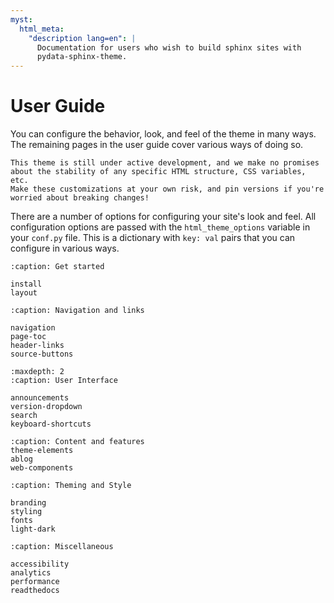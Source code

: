 ```yaml
---
myst:
  html_meta:
    "description lang=en": |
      Documentation for users who wish to build sphinx sites with
      pydata-sphinx-theme.
---
```


# User Guide

You can configure the behavior, look, and feel of the theme in many ways.
The remaining pages in the user guide cover various ways of doing so.

```{danger}
This theme is still under active development, and we make no promises
about the stability of any specific HTML structure, CSS variables, etc.
Make these customizations at your own risk, and pin versions if you're
worried about breaking changes!
```

There are a number of options for configuring your site's look and feel.
All configuration options are passed with the `html_theme_options` variable in your `conf.py` file.
This is a dictionary with `key: val` pairs that you can configure in various ways.

```{toctree}
:caption: Get started

install
layout
```

```{toctree}
:caption: Navigation and links

navigation
page-toc
header-links
source-buttons
```

```{toctree}
:maxdepth: 2
:caption: User Interface

announcements
version-dropdown
search
keyboard-shortcuts
```

```{toctree}
:caption: Content and features
theme-elements
ablog
web-components
```

```{toctree}
:caption: Theming and Style

branding
styling
fonts
light-dark
```

```{toctree}
:caption: Miscellaneous

accessibility
analytics
performance
readthedocs
```
